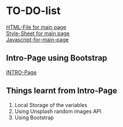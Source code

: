 # TO-DO-list
[HTML-File for main page](https://github.com/karthik-siru/TO-DO-list/blob/main/index.html)<br>
[Style-Sheet for main page](https://github.com/karthik-siru/TO-DO-list/blob/main/style.css)<br>
[Javascript-for-main-page](https://github.com/karthik-siru/TO-DO-list/blob/main/app.js)<br>

## Intro-Page using Bootstrap

[INTRO-Page](https://github.com/karthik-siru/TO-DO-list/blob/main/intro.html)<br>

## Things learnt from Intro-Page 

1) Local Storage of the variables 
2) Using Unsplash random images API
3) Using Bootstrap 
